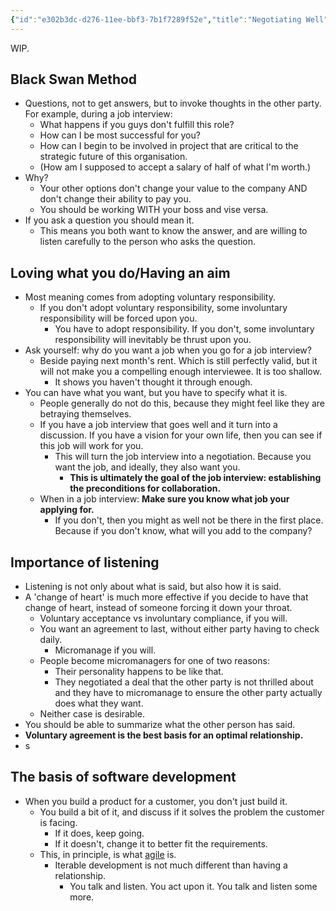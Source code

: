 ```yaml
---
{"id":"e302b3dc-d276-11ee-bbf3-7b1f7289f52e","title":"Negotiating Well","description":"On why and how to negatiate.","publish":true,"date_created":"Friday, February 23rd 2024, 7:10:07 pm","date_modified":"Tuesday, February 27th 2024, 12:17:55 pm","path":"Writings/Blog/Negotiating Well.md","permalink":"/writings/blog/negotiating-well/","PassFrontmatter":true}
---
```



WIP.

<!--
https://youtu.be/JNJqQSBCr4Q?si=qK7Vp38MqChrw5Ne
-->

## Black Swan Method

- Questions, not to get answers, but to invoke thoughts in the other party. For example, during a job interview:
	- What happens if you guys don't fulfill this role?
	- How can I be most successful for you?
	- How can I begin to be involved in project that are critical to the strategic future of this organisation.
	- (How am I supposed to accept a salary of half of what I'm worth.)
- Why?
	- Your other options don't change your value to the company AND don't change their ability to pay you.
	- You should be working WITH your boss and vise versa.
- If you ask a question you should mean it.
	- This means you both want to know the answer, and are willing to listen carefully to the person who asks the question.

## Loving what you do/Having an aim

- Most meaning comes from adopting voluntary responsibility.
	- If you don't adopt voluntary responsibility, some involuntary responsibility will be forced upon you.
		- You have to adopt responsibility. If you don't, some involuntary responsibility will inevitably be thrust upon you.
- Ask yourself: why do you want a job when you go for a job interview?
	- Beside paying next month's rent. Which is still perfectly valid, but it will not make you a compelling enough interviewee. It is too shallow.
		- It shows you haven't thought it through enough.
- You can have what you want, but you have to specify what it is.
	- People generally do not do this, because they might feel like they are betraying themselves.
	- If you have a job interview that goes well and it turn into a discussion. If you have a vision for your own life, then you can see if this job will work for you.
		- This will turn the job interview into a negotiation. Because you want the job, and ideally, they also want you.
			- **This is ultimately the goal of the job interview: establishing the preconditions for collaboration.**
	- When in a job interview: **Make sure you know what job your applying for.**
		- If you don't, then you might as well not be there in the first place. Because if you don't know, what will you add to the company?

## Importance of listening

- Listening is not only about what is said, but also how it is said.
- A 'change of heart' is much more effective if you decide to have that change of heart, instead of someone forcing it down your throat.
	- Voluntary acceptance vs involuntary compliance, if you will.
	- You want an agreement to last, without either party having to check daily.
		- Micromanage if you will.
	- People become micromanagers for one of two reasons:
		- Their personality happens to be like that.
		- They negotiated a deal that the other party is not thrilled about and they have to micromanage to ensure the other party actually does what they want.
	- Neither case is desirable.
- You should be able to summarize what the other person has said.
- **Voluntary agreement is the best basis for an optimal relationship.**
- s

## The basis of software development

- When you build a product for a customer, you don't just build it.
	- You build a bit of it, and discuss if it solves the problem the customer is facing.
		- If it does, keep going.
		- If it doesn't, change it to better fit the requirements.
	- This, in principle, is what [agile](https://agilemanifesto.org/) is.
		- Iterable development is not much different than having a relationship.
			- You talk and listen. You act upon it. You talk and listen some more.
